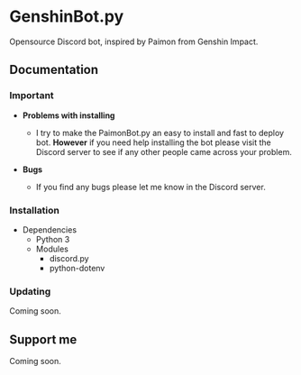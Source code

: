 # GenshinBot.py
Opensource Discord bot, inspired by Paimon from Genshin Impact.

## Documentation

### Important

- **Problems with installing**
  - I try to make the PaimonBot.py an easy to install and fast to deploy bot. **However** if you need help installing the bot please visit the Discord server to see if any other people came across your problem.

- **Bugs**
  - If you find any bugs please let me know in the Discord server.

### Installation

- Dependencies
  - Python 3
  - Modules
    - discord.py
    - python-dotenv


### Updating

Coming soon.

## Support me

Coming soon.
